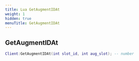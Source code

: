 ```yaml
---
title: Lua GetAugmentIDAt
weight: 1
hidden: true
menuTitle: GetAugmentIDAt
---
```

## GetAugmentIDAt
```lua
Client:GetAugmentIDAt(int slot_id, int aug_slot); -- number
```